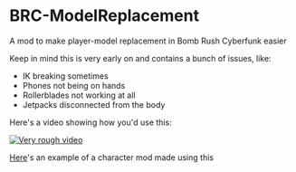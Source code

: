 # BRC-ModelReplacement
 A mod to make player-model replacement in Bomb Rush Cyberfunk easier

 Keep in mind this is very early on and contains a bunch of issues, like:
* IK breaking sometimes
* Phones not being on hands
* Rollerblades not working at all
* Jetpacks disconnected from the body


Here's a video showing how you'd use this:

[![Very rough video](https://img.youtube.com/vi/mJTtzr91Oyg/0.jpg)](https://www.youtube.com/watch?v=mJTtzr91Oyg)

[Here](https://drive.google.com/file/d/1FS3j6mCnOJPunOKtfoar534KVtTnwWWz/view?usp=sharing)'s an example of a character mod made using this
